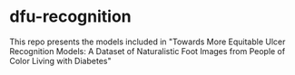 # dfu-recognition
This repo presents the models included in "Towards More Equitable Ulcer Recognition Models: A Dataset of Naturalistic Foot Images from People of Color Living with Diabetes"
